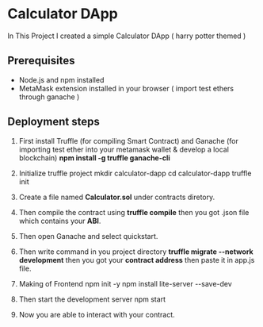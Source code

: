 # Calculator DApp
In This Project I created a simple Calculator DApp ( harry potter themed )

## Prerequisites
- Node.js and npm installed
- MetaMask extension installed in your browser ( import test ethers through ganache )

## Deployment steps

1. First install Truffle (for compiling Smart Contract) and Ganache (for importing test ether into your metamask wallet & develop a local blockchain)
  **npm install -g truffle ganache-cli**
   
2. Initialize truffle project
   mkdir calculator-dapp
   cd calculator-dapp
   truffle init

3. Create a file named **Calculator.sol** under contracts diretory.

4. Then compile the contract using
   **truffle compile**
   then you got .json file which contains your **ABI**.

5. Then open Ganache and select quickstart.

6. Then write command in you project directory
   **truffle migrate --network development**
   then you got your **contract address** then paste it in app.js file.

7. Making of Frontend
   npm init -y
   npm install lite-server --save-dev

8. Then start the development server
   npm start

9. Now you are able to interact with your contract.

    

   
   
